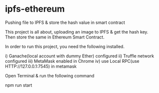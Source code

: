 # ipfs-ethereum
Pushing file to IPFS &amp; store the hash value in smart contract

This project is all about, uploading an image to IPFS & get the hash key. Then store the same in Ethereum Smart Contract.

In order to run this project, you need the following installed.

i) Ganache(local account with dummy Ether) configured
ii) Truffle network configured
iii) MetaMask enabled in Chrome
iv) use Local RPC(use HTTP://127.0.0.1:7545) in metamask

Open Terminal & run the following command

npm run start
